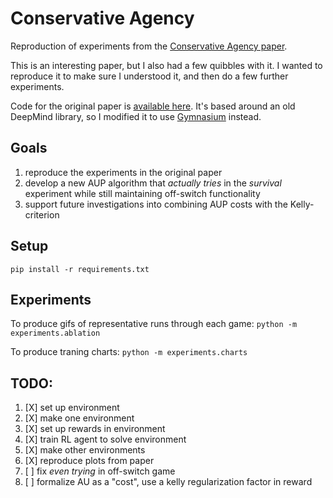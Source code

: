 # Conservative Agency

Reproduction of experiments from the [Conservative Agency paper](https://arxiv.org/abs/1902.09725).

This is an interesting paper, but I also had a few quibbles with it. I wanted to reproduce it to make sure I understood it, and then do a few further experiments.

Code for the original paper is [available here](https://github.com/alexander-turner/attainable-utility-preservation). It's based around an old DeepMind library, so I modified it to use [Gymnasium](https://github.com/Farama-Foundation/Gymnasium) instead.

## Goals

1. reproduce the experiments in the original paper
2. develop a new AUP algorithm that _actually tries_ in the *survival* experiment while still maintaining off-switch functionality
3. support future investigations into combining AUP costs with the Kelly-criterion

## Setup

```
pip install -r requirements.txt
```

## Experiments

To produce gifs of representative runs through each game: `python -m experiments.ablation`

To produce traning charts: `python -m experiments.charts`

## TODO:

1. [X] set up environment
2. [X] make one environment
3. [X] set up rewards in environment
4. [X] train RL agent to solve environment
5. [X] make other environments
6. [X] reproduce plots from paper
7. [ ] fix _even trying_ in off-switch game
8. [ ] formalize AU as a "cost", use a kelly regularization factor in reward
